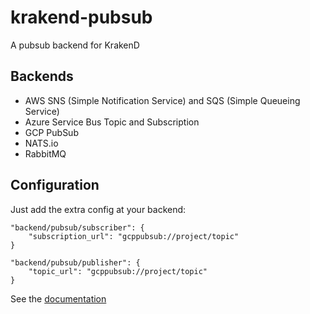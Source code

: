 # krakend-pubsub
A pubsub backend for KrakenD

## Backends

- AWS SNS (Simple Notification Service) and SQS (Simple Queueing Service)
- Azure Service Bus Topic and Subscription
- GCP PubSub
- NATS.io
- RabbitMQ

## Configuration

Just add the extra config at your backend:

```
"backend/pubsub/subscriber": {
	"subscription_url": "gcppubsub://project/topic"
}
```
```
"backend/pubsub/publisher": {
	"topic_url": "gcppubsub://project/topic"
}
```
See the [documentation](https://www.krakend.io/docs/backends/pubsub/)